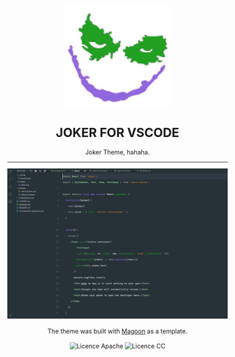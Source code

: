 <p align="center">
  <img alt='joker-face' src='https://raw.githubusercontent.com/LeandroNascimento/joker-theme/master/images/joker.png' width='250'/>
  <h1 align="center">JOKER FOR VSCODE</h1>
  <p align="center">Joker Theme, hahaha.</p>
</div>
<hr>  

<p align="center">
  <img alt='example' src='https://raw.githubusercontent.com/LeandroNascimento/joker-theme/master/images/joker-theme.png' /><br><br>
  The theme was built with <a href="https://github.com/NorthernTwig/Magoon">Magoon</a> as a template.<br><br>
  <img alt='Licence Apache' src='https://img.shields.io/badge/License-Apache_2.0-blue.svg?style=flat-square' />
  <img alt='Licence CC' src='https://img.shields.io/badge/License-CC_BY--SA_4.0-blue.svg?style=flat-square' />
</p>
